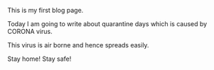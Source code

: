 This is my first blog page.

Today I am going to write about quarantine days which is caused by CORONA virus.

This virus is air borne and hence spreads easily.

Stay home! Stay safe!
